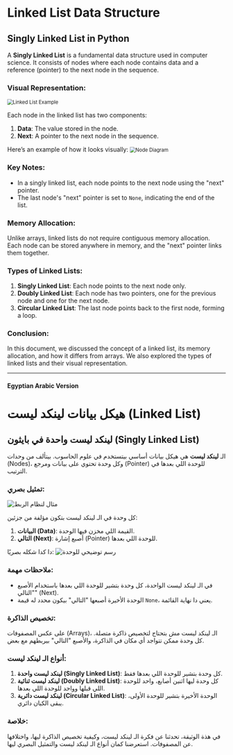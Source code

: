 # Linked List Data Structure

## Singly Linked List in Python

A **Singly Linked List** is a fundamental data structure used in computer science. It consists of nodes where each node contains data and a reference (pointer) to the next node in the sequence.

### Visual Representation:
<img src="https://miro.medium.com/v2/resize:fit:875/1*wo28uwfiOGu-Rsd6zP1Y1A.png" alt="Linked List Example" style="zoom: 80%;" />

Each node in the linked list has two components:
1. **Data**: The value stored in the node.
2. **Next**: A pointer to the next node in the sequence.

Here’s an example of how it looks visually:
<img src="https://miro.medium.com/v2/resize:fit:760/1*nLH_Gj0etGD0Hz9fSB3R3Q.png" alt="Node Diagram" style="zoom: 80%;" />

### Key Notes:
- In a singly linked list, each node points to the next node using the "next" pointer.
- The last node's "next" pointer is set to `None`, indicating the end of the list.

### Memory Allocation:
Unlike arrays, linked lists do not require contiguous memory allocation. Each node can be stored anywhere in memory, and the "next" pointer links them together.

### Types of Linked Lists:
1. **Singly Linked List**: Each node points to the next node only.
2. **Doubly Linked List**: Each node has two pointers, one for the previous node and one for the next node.
3. **Circular Linked List**: The last node points back to the first node, forming a loop.

### Conclusion:
In this document, we discussed the concept of a linked list, its memory allocation, and how it differs from arrays. We also explored the types of linked lists and their visual representation.

---

#### **Egyptian Arabic Version**

# هيكل بيانات لينكد ليست (Linked List)

## لينكد ليست واحدة في بايثون (Singly Linked List)

الـ **لينكد ليست** هي هيكل بيانات أساسي بيتستخدم في علوم الحاسوب. بيتألف من وحدات (Nodes)، وكل وحدة تحتوي على بيانات ومرجع (Pointer) للوحدة اللي بعدها في الترتيب.

### تمثيل بصري:
![مثال لنظام الربط](https://miro.medium.com/v2/resize:fit:875/1*wo28uwfiOGu-Rsd6zP1Y1A.png)

كل وحدة في الـ لينكد ليست بتكون مؤلفة من جزئين:
1. **البيانات (Data)**: القيمة اللي مخزن فيها الوحدة.
2. **التالي (Next)**: أصبع إشارة (Pointer) للوحدة اللي بعدها.

دا كدا شكله بصريًا:
![رسم توضيحي للوحدة](https://miro.medium.com/v2/resize:fit:760/1*nLH_Gj0etGD0Hz9fSB3R3Q.png)

### ملاحظات مهمة:
- في الـ لينكد ليست الواحدة، كل وحدة بتشير للوحدة اللي بعدها باستخدام الأصبع "التالي" (Next).
- الوحدة الأخيرة أصبعها "التالي" بيكون محدد له قيمة `None`، يعني دا نهاية القائمة.

### تخصيص الذاكرة:
على عكس المصفوفات (Arrays)، الـ لينكد ليست مش بتحتاج لتخصيص ذاكرة متصلة. كل وحدة ممكن تتواجد أي مكان في الذاكرة، والأصبع "التالي" بيربطهم مع بعض.

### أنواع الـ لينكد ليست:
1. **لينكد ليست واحدة (Singly Linked List)**: كل وحدة بتشير للوحدة اللي بعدها فقط.
2. **لينكد ليست ثنائية (Doubly Linked List)**: كل وحدة ليها اثنين أصابع، واحد للوحدة اللي قبلها وواحد للوحدة اللي بعدها.
3. **لينكد ليست دائرية (Circular Linked List)**: الوحدة الأخيرة بتشير للوحدة الأولى، يبقى الكيان دائري.

### خلاصة:
في هذة الوثيقة، تحدثنا عن فكرة الـ لينكد ليست، وكيفية تخصيص الذاكرة ليها، واختلافها عن المصفوفات. استعرضنا كمان أنواع الـ لينكد ليست والتمثيل البصري ليها.
